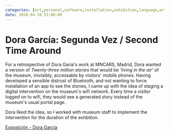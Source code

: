 ```yaml
---
categories: [art,personal,software,installation,exhibition,language,artistic-collaborator,creative-technologist,greatest-hits]
date: 2018-04-18 13:00:00
---
```


# Dora García: Segunda Vez / Second Time Around

For a retrospective of Dora Garia's work at MNCARS, Madrid, Dora wanted a version of _Twenty-three million stories_ that would be _'living in the air'_ of the museum, inivisibly, accessable by visitors' mobile phones. Having developed a sensible distrust of Bluetooth, and not wanting to force installation of an app to see the stories, I came up with the idea of staging a digital intervention on the museum's wifi network. Every time a visitor logged on to wifi, they would see a generated story instead of the museum's usual portal page.

Dora liked the idea, so I worked with museum staff to implement the intervention for the duration of the exhbition.

[Exposición - Dora García](https://www.museoreinasofia.es/en/exhibitions/dora-garcia)